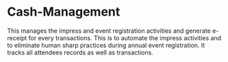 # Cash-Management
This manages the impress and event registration activities and generate e-receipt for every transactions. This is to automate the impress activities and to eliminate human sharp practices during annual event registration. It tracks all attendees records as well as transactions.
